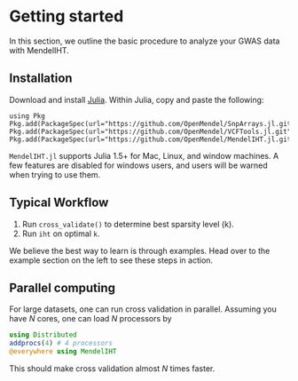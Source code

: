 
# Getting started

In this section, we outline the basic procedure to analyze your GWAS data with MendelIHT. 

## Installation

Download and install [Julia](https://julialang.org/downloads/). Within Julia, copy and paste the following:
```
using Pkg
Pkg.add(PackageSpec(url="https://github.com/OpenMendel/SnpArrays.jl.git"))
Pkg.add(PackageSpec(url="https://github.com/OpenMendel/VCFTools.jl.git"))
Pkg.add(PackageSpec(url="https://github.com/OpenMendel/MendelIHT.jl.git"))
```
`MendelIHT.jl` supports Julia 1.5+ for Mac, Linux, and window machines. A few features are disabled for windows users, and users will be warned when trying to use them.

## Typical Workflow

1. Run `cross_validate()` to determine best sparsity level (k).
2. Run `iht` on optimal `k`.

We believe the best way to learn is through examples. Head over to the example section on the left to see these steps in action. 

## Parallel computing

For large datasets, one can run cross validation in parallel. Assuming you have $N$ cores, one can load $N$ processors by
```julia
using Distributed
addprocs(4) # 4 processors
@everywhere using MendelIHT
```
This should make cross validation almost $N$ times faster. 
